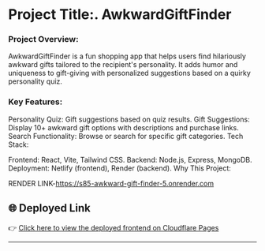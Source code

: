 # Project Title:. AwkwardGiftFinder

### Project Overview:
AwkwardGiftFinder is a fun shopping app that helps users find hilariously awkward gifts tailored to the recipient's personality. It adds humor and uniqueness to gift-giving with personalized suggestions based on a quirky personality quiz.

### Key Features:

Personality Quiz: Gift suggestions based on quiz results.
Gift Suggestions: Display 10+ awkward gift options with descriptions and purchase links.
Search Functionality: Browse or search for specific gift categories.
Tech Stack:

Frontend: React, Vite, Tailwind CSS.
Backend: Node.js, Express, MongoDB.
Deployment: Netlify (frontend), Render (backend).
Why This Project:


RENDER LINK-https://s85-awkward-gift-finder-5.onrender.com


## 🌐 Deployed Link

👉 [Click here to view the deployed frontend on Cloudflare Pages](https://awkwardgiftfinderr.pages.dev/)

---
